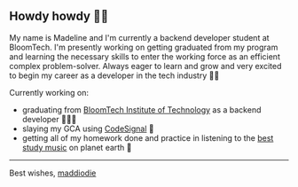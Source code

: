 ## Howdy howdy ✌🏻

My name is Madeline and I'm currently a backend developer student at BloomTech. I'm presently working on getting graduated from my program and learning the necessary skills to enter the working force as an efficient complex problem-solver. Always eager to learn and grow and very excited to begin my career as a developer in the tech industry 🦋💙

Currently working on:
  * graduating from [BloomTech Institute of Technology](https://www.bloomtech.com/) as a backend developer 👩🏼‍💻
  * slaying my GCA using [CodeSignal](https://app.codesignal.com/) 👑
  * getting all of my homework done and practice in listening to the [best study music](https://www.youtube.com/watch?v=1wOAhRAqb40) on planet earth 🍃

---

Best wishes, [maddiodie](https://github.com/maddiodie)
